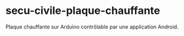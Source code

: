 # secu-civile-plaque-chauffante

Plaque chauffante sur Arduino contrôlable par une application Android.
